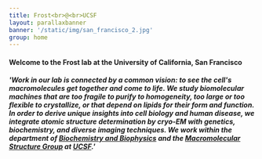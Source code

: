 ```yaml
---
title: Frost<br>@<br>UCSF
layout: parallaxbanner
banner: '/static/img/san_francisco_2.jpg'
group: home
---
```


#### Welcome to the Frost lab at the University of California, San Francisco

##### 'Work in our lab is connected by a common vision: to see the cell's macromolecules *get together and come to life*. We study biomolecular machines that are too fragile to purify to homogeneity, too large or too flexible to crystallize, or that depend on lipids for their form and function. In order to derive unique insights into cell biology and human disease, we integrate atomic structure determination by cryo-EM with genetics, biochemistry, and diverse imaging techniques. We work within the department of **[Biochemistry and Biophysics](http://biochemistry.ucsf.edu/)** and the **[Macromolecular Structure Group](http://www.msg.ucsf.edu/)** at **[UCSF](http://www.ucsf.edu/)**.'
